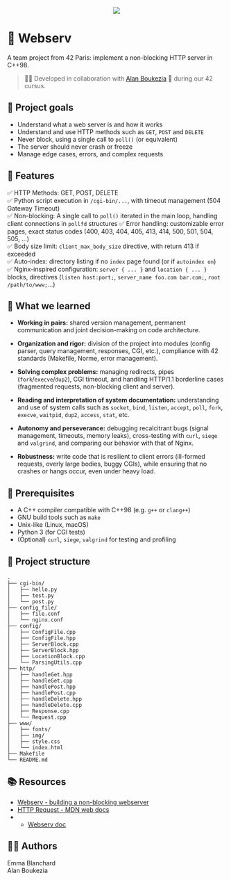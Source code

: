 <p align="center">
  <img src="https://github.com/ayogun/42-project-badges/blob/main/badges/webserve.png">
</p>

# 💽 Webserv

A team project from 42 Paris: implement a non-blocking HTTP server in C++98.   

> 🧑‍💻 Developed in collaboration with [Alan Boukezia](https://github.com/aelaen-1) 👥 during our 42 cursus.  

## 🚀 Project goals

- Understand what a web server is and how it works
- Understand and use HTTP methods such as `GET`, `POST` and `DELETE`
- Never block, using a single call to `poll()` (or equivalent)
- The server should never crash or freeze
- Manage edge cases, errors, and complex requests

## 🔧 Features

✅ HTTP Methods: GET, POST, DELETE  
✅ Python script execution in `/cgi-bin/...`, with timeout management (504 Gateway Timeout)   
✅ Non-blocking: A single call to `poll()` iterated in the main loop, handling client connections in `pollfd` structures
✅ Error handling: customizable error pages, exact status codes (400, 403, 404, 405, 413, 414, 500, 501, 504, 505, ...)   
✅ Body size limit: `client_max_body_size` directive, with return 413 if exceeded   
✅ Auto-index: directory listing if no `index` page found (or if `autoindex on`)   
✅ Nginx-inspired configuration: `server { ... }` and `location { ... }` blocks, directives (`listen host:port;`, `server_name foo.com bar.com;`, `root /path/to/www;`...)   

## 🧠 What we learned

- **Working in pairs:** shared version management, permanent communication and joint decision-making on code architecture.  

- **Organization and rigor:** division of the project into modules (config parser, query management, responses, CGI, etc.), compliance with 42 standards (Makefile, Norme, error management).  

- **Solving complex problems:** managing redirects, pipes (`fork`/`execve`/`dup2`), CGI timeout, and handling HTTP/1.1 borderline cases (fragmented requests, non-blocking client and server).  

- **Reading and interpretation of system documentation:** understanding and use of system calls such as `socket`, `bind`, `listen`, `accept`, `poll`, `fork`, `execve`, `waitpid`, `dup2`, `access`, `stat`, etc.  

- **Autonomy and perseverance:** debugging recalcitrant bugs (signal management, timeouts, memory leaks), cross-testing with `curl`, `siege` and `valgrind`, and comparing our behavior with that of Nginx.  

- **Robustness:** write code that is resilient to client errors (ill-formed requests, overly large bodies, buggy CGIs), while ensuring that no crashes or hangs occur, even under heavy load.

## 🧪 Prerequisites

- A C++ compiler compatible with C++98 (e.g. `g++` or `clang++`)   
- GNU build tools such as `make`   
- Unix-like (Linux, macOS)   
- Python 3 (for CGI tests)   
- (Optional) `curl`, `siege`, `valgrind` for testing and profiling   

## 📁 Project structure
```
.
├── cgi-bin/
│   ├── hello.py
│   ├── test.py
│   └── post.py
├── config_file/
│   ├── file.conf
│   └── nginx.conf
├── config/
│   ├── ConfigFile.cpp
│   ├── ConfigFile.hpp
│   ├── ServerBlock.cpp
│   ├── ServerBlock.hpp
│   ├── LocationBlock.cpp
│   └── ParsingUtils.cpp
├── http/
│   ├── handleGet.hpp
│   ├── handleGet.cpp
│   ├── handlePost.hpp
│   ├── handlePost.cpp
│   ├── handleDelete.hpp
│   ├── handleDelete.cpp
│   ├── Response.cpp
│   └── Request.cpp
├── www/
│   ├── fonts/
│   ├── img/
│   ├── style.css
│   └── index.html
├── Makefile
└── README.md
```

## 📚 Resources
- [Webserv - building a non-blocking webserver](https://m4nnb3ll.medium.com/webserv-building-a-non-blocking-web-server-in-c-98-a-42-project-04c7365e4ec7)   
- [HTTP Request - MDN web docs](https://developer.mozilla.org/fr/docs/Web/HTTP/Reference/Methods)   
- - [Webserv doc](https://hackmd.io/@fttranscendance/H1mLWxbr_)   

## 👨‍💻 Authors
Emma Blanchard  
Alan Boukezia